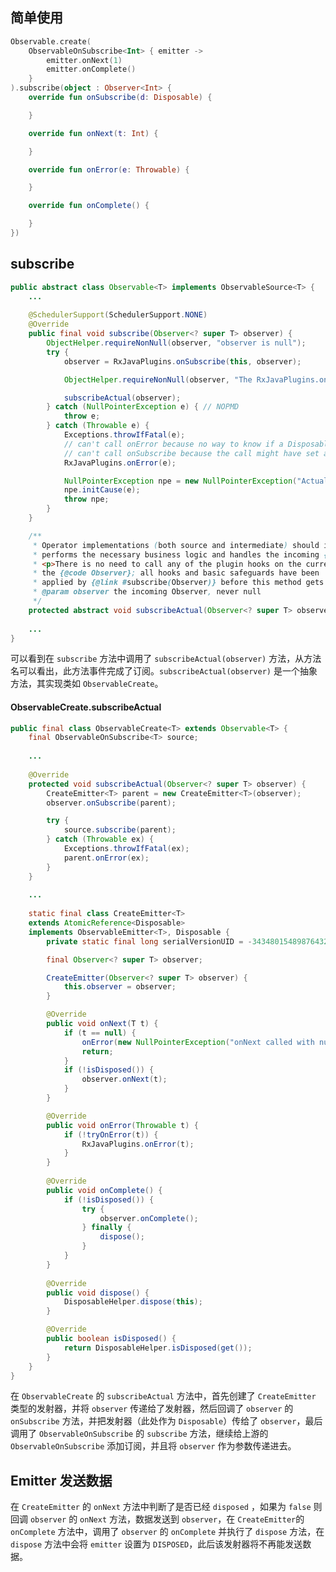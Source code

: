 ## 简单使用

```kotlin
Observable.create(
    ObservableOnSubscribe<Int> { emitter ->
        emitter.onNext(1)
        emitter.onComplete()
    }
).subscribe(object : Observer<Int> {
    override fun onSubscribe(d: Disposable) {

    }

    override fun onNext(t: Int) {

    }

    override fun onError(e: Throwable) {

    }

    override fun onComplete() {

    }
})
```

## subscribe

```java
public abstract class Observable<T> implements ObservableSource<T> {
  	...
  
    @SchedulerSupport(SchedulerSupport.NONE)
    @Override
    public final void subscribe(Observer<? super T> observer) {
        ObjectHelper.requireNonNull(observer, "observer is null");
        try {
            observer = RxJavaPlugins.onSubscribe(this, observer);

            ObjectHelper.requireNonNull(observer, "The RxJavaPlugins.onSubscribe hook returned a null Observer. Please change the handler provided to RxJavaPlugins.setOnObservableSubscribe for invalid null returns. Further reading: https://github.com/ReactiveX/RxJava/wiki/Plugins");

            subscribeActual(observer);
        } catch (NullPointerException e) { // NOPMD
            throw e;
        } catch (Throwable e) {
            Exceptions.throwIfFatal(e);
            // can't call onError because no way to know if a Disposable has been set or not
            // can't call onSubscribe because the call might have set a Subscription already
            RxJavaPlugins.onError(e);

            NullPointerException npe = new NullPointerException("Actually not, but can't throw other exceptions due to RS");
            npe.initCause(e);
            throw npe;
        }
    }

    /**
     * Operator implementations (both source and intermediate) should implement this method that
     * performs the necessary business logic and handles the incoming {@link Observer}s.
     * <p>There is no need to call any of the plugin hooks on the current {@code Observable} instance or
     * the {@code Observer}; all hooks and basic safeguards have been
     * applied by {@link #subscribe(Observer)} before this method gets called.
     * @param observer the incoming Observer, never null
     */
    protected abstract void subscribeActual(Observer<? super T> observer)
      
    ...
}
```

可以看到在 `subscribe` 方法中调用了 `subscribeActual(observer)` 方法，从方法名可以看出，此方法事件完成了订阅。`subscribeActual(observer)` 是一个抽象方法，其实现类如 `ObservableCreate`。

#### ObservableCreate.subscribeActual

```java
public final class ObservableCreate<T> extends Observable<T> {
    final ObservableOnSubscribe<T> source;
  	
  	...
      
    @Override
    protected void subscribeActual(Observer<? super T> observer) {
        CreateEmitter<T> parent = new CreateEmitter<T>(observer);
        observer.onSubscribe(parent);

        try {
            source.subscribe(parent);
        } catch (Throwable ex) {
            Exceptions.throwIfFatal(ex);
            parent.onError(ex);
        }
    }
  
  	...
      
    static final class CreateEmitter<T>
    extends AtomicReference<Disposable>
    implements ObservableEmitter<T>, Disposable {
      	private static final long serialVersionUID = -3434801548987643227L;

        final Observer<? super T> observer;

        CreateEmitter(Observer<? super T> observer) {
            this.observer = observer;
        }

        @Override
        public void onNext(T t) {
            if (t == null) {
                onError(new NullPointerException("onNext called with null. Null values are generally not allowed in 2.x operators and sources."));
                return;
            }
            if (!isDisposed()) {
                observer.onNext(t);
            }
        }

        @Override
        public void onError(Throwable t) {
            if (!tryOnError(t)) {
                RxJavaPlugins.onError(t);
            }
        }
      
      	@Override
        public void onComplete() {
            if (!isDisposed()) {
                try {
                    observer.onComplete();
                } finally {
                    dispose();
                }
            }
        }
      
      	@Override
        public void dispose() {
            DisposableHelper.dispose(this);
        }

        @Override
        public boolean isDisposed() {
            return DisposableHelper.isDisposed(get());
        }
    }
}
```

在 `ObservableCreate` 的 `subscribeActual` 方法中，首先创建了 `CreateEmitter` 类型的发射器，并将 `observer` 传递给了发射器，然后回调了 `observer` 的 `onSubscribe` 方法，并把发射器（此处作为 `Disposable`）传给了 `observer`，最后调用了 `ObservableOnSubscribe` 的 `subscribe` 方法，继续给上游的 `ObservableOnSubscribe` 添加订阅，并且将 `observer` 作为参数传递进去。

## Emitter 发送数据

在 `CreateEmitter` 的 `onNext` 方法中判断了是否已经 `disposed` ，如果为 `false` 则回调 `observer` 的 `onNext` 方法，数据发送到 `observer`，在 `CreateEmitter`的 `onComplete` 方法中，调用了 `observer` 的 `onComplete` 并执行了 `dispose` 方法，在 `dispose` 方法中会将 `emitter` 设置为 `DISPOSED`，此后该发射器将不再能发送数据。